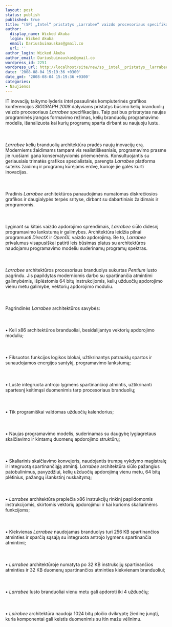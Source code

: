```yaml
---
layout: post
status: publish
published: true
title: "(SP) „Intel“ pristatys „Larrabee“ vaizdo procesoriaus specifikacijas"
author:
  display_name: Wicked Akuba
  login: Wicked Akuba
  email: Dariusbuinauskas@gmail.co
  url: ''
author_login: Wicked Akuba
author_email: Dariusbuinauskas@gmail.co
wordpress_id: 2251
wordpress_url: http://localhost/site/new/sp__intel__pristatys__larrabee__vaizdo_procesoriaus_specifikacijas/
date: '2008-08-04 15:19:36 +0300'
date_gmt: '2008-08-04 15:19:36 +0300'
categories:
- Naujienos
---
```

<p>IT inovacijų taikymo lyderis <i>Intel</i> pasaulinės kompiuterinės grafikos konferencijos <i>SIGGRAPH 2008</i> dalyviams pristatys būsimo kelių branduolių vaizdo procesoriaus <i>Larrabee</i> specifikacijas. Taip pat bus pristatytas naujas programinės įrangos formavimo režimas, kelių branduolių programavimo modelis, išanalizuota kai kurių programų sparta dirbant su naujuoju lustu.<br />
<br><br />
<br><i>Larrabee</i> kelių branduolių architektūra pradės naujų inovacijų erą. Moderniems žaidimams tampant vis realistiškesniais, programavimo prasme jie ruošiami gana konservatyviomis priemonėmis. Konsultuojantis su geriausiais trimatės grafikos specialistais, parengta <i>Larrabee</i> platforma suteiks žaidimų ir programų kūrėjams erdvę, kurioje jie galės kurti inovacijas.<br />
<br><br />
<br>Pradinis <i>Larrabee</i> architektūros panaudojimas numatomas diskrečiosios grafikos ir daugialypės terpės srityse, dirbant su dabartiniais žaidimais ir programomis.<br />
<br><br />
<br>Lyginant su kitais vaizdo apdorojimo sprendimais, <i>Larrabee</i> siūlo didesnį programavimo lankstumą ir galimybes. Architektūra leidžia pilnai programuoti <i>DirectX</i> ir <i>OpenGL</i> vaizdo apdorojimą. Be to, <i>Larrabee</i> privalumus visapusiškai patirti leis būsimas platus su architektūros naudojamu programavimo modeliu suderinamų programų spektras.<br />
<br><br />
<br><i>Larrabee</i> architektūros procesoriaus branduolys sukurtas <i>Pentium</i> lusto pagrindu. Jis papildytas moderniomis darbo su spartinančia atmintimi galimybėmis, išplėstomis 64 bitų instrukcijomis, kelių užduočių apdorojimo vienu metu galimybe, vektorių apdorojimo moduliu.<br />
<br><br />
<br>Pagrindinės <i>Larrabee</i> architektūros savybės:<br />
<br><br />
<br>• Keli x86 architektūros branduoliai, besidalijantys vektorių apdorojimo moduliu;<br />
<br><br />
<br>• Fiksuotos funkcijos logikos blokai, užtikrinantys patrauklų spartos ir sunaudojamos energijos santykį, programavimo lankstumą;<br />
<br><br />
<br>• Luste integruota antrojo lygmens spartinančioji atmintis, užtikrinanti spartesnį keitimąsi duomenimis tarp procesoriaus branduolių;<br />
<br><br />
<br>• Tik programiškai valdomas užduočių kalendorius;<br />
<br><br />
<br>• Naujas programavimo modelis, suderinamas su daugybę lygiagretaus skaičiavimo ir kintamų duomenų apdorojimo struktūrų;<br />
<br><br />
<br>• Skaliarinis skaičiavimo konvejeris, naudojantis trumpą vykdymo magistralę ir integruotą spartinančiąją atmintį. <i>Larrabee</i> architektūra siūlo pažangius patobulinimus, pavyzdžiui, kelių užduočių apdorojimą vienu metu, 64 bitų plėtinius, pažangų išankstinį nuskaitymą;<br />
<br><br />
<br>• <i>Larrabee</i> architektūra praplečia x86 instrukcijų rinkinį papildomomis instrukcijomis, skirtomis vektorių apdorojimui ir kai kurioms skaliarinėms funkcijoms;<br />
<br><br />
<br>• Kiekvienas <i>Larrabee</i> naudojamas branduolys turi 256 KB spartinančios atminties ir sparčią sąsają su integruota antrojo lygmens spartinančia atmintimi;<br />
<br><br />
<br>• <i>Larrabee</i> architektūroje numatyta po 32 KB instrukcijų spartinančios atminties ir 32 KB duomenų spartinančios atminties kiekvienam branduoliui;<br />
<br><br />
<br>• <i>Larrabee</i> lusto branduoliai vienu metu gali apdoroti iki 4 užduočių;<br />
<br><br />
<br>• <i>Lairabee</i> architektūra naudoja 1024 bitų pločio dvikryptę žiedinę jungtį, kuria komponentai gali keistis duomenimis su itin mažu vėlinimu.<br />
<br><br />
<br><br />
<br><br />
<br></p>
